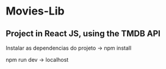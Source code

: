 # Movies-Lib
## Project in React JS, using the TMDB API

Instalar as dependencias do projeto -> npm install

npm run dev -> localhost
